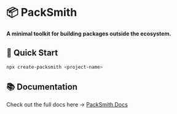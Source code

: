 # 📦 PackSmith

**A minimal toolkit for building packages outside the ecosystem.**

## 🚀 Quick Start

```bash
npx create-packsmith <project-name>
```
## 📚 Documentation

Check out the full docs here → [PackSmith Docs](https://github.com/Gazi2050/PackSmith)
